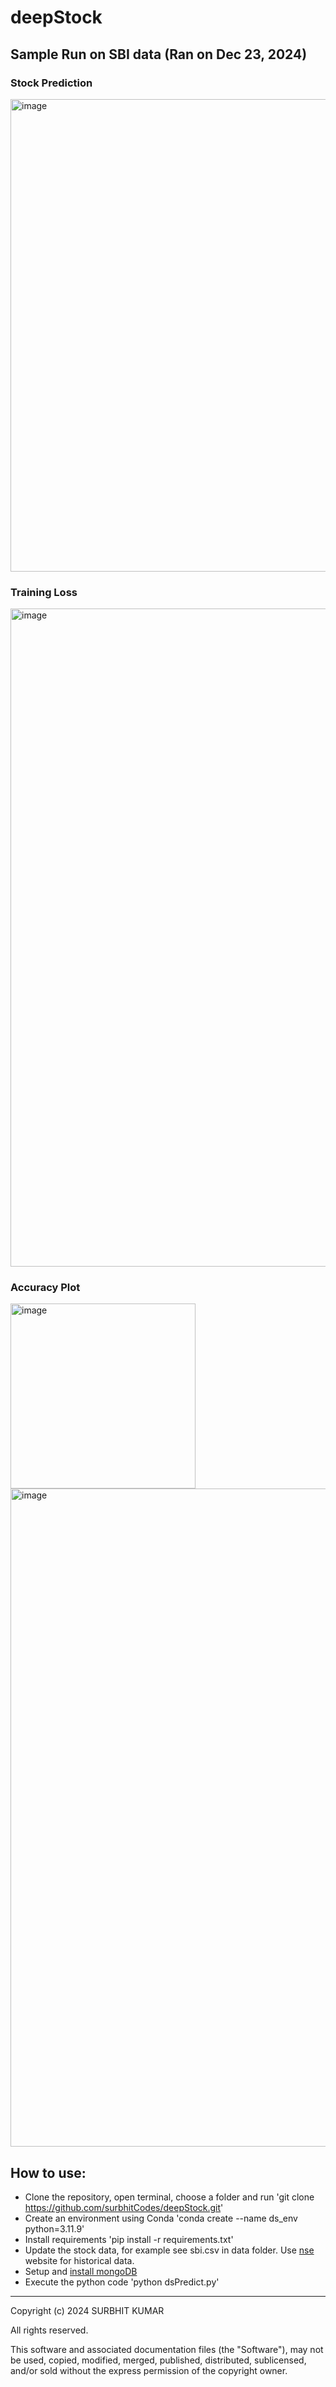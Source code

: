# deepStock

## Sample Run on SBI data (Ran on Dec 23, 2024)
### Stock Prediction
<img width="756" alt="image" src="https://github.com/user-attachments/assets/e192bcf8-1ce2-4cb3-a4e3-cdd9461f617b" />

### Training Loss
<img width="1053" alt="image" src="https://github.com/user-attachments/assets/9aaaa6c7-3e31-4d09-b3d1-4fe7cee7d244" />

### Accuracy Plot
<img width="296" alt="image" src="https://github.com/user-attachments/assets/4e0d1b84-cdff-4fd9-b8fc-e38af7ac4c50" />

<img width="1053" alt="image" src="https://github.com/user-attachments/assets/f1f43237-0416-42aa-aba0-904ce0ccedf3" />

## How to use:
- Clone the repository, open terminal, choose a folder and run 'git clone https://github.com/surbhitCodes/deepStock.git'
- Create an environment using Conda 'conda create --name ds_env python=3.11.9'
- Install requirements 'pip install -r requirements.txt'
- Update the stock data, for example see sbi.csv in data folder. Use [nse](https://www.nseindia.com/) website for historical data.
- Setup and [install mongoDB](https://www.mongodb.com/docs/manual/installation/)
- Execute the python code 'python dsPredict.py'
  

--------------------------------
Copyright (c) 2024 SURBHIT KUMAR

All rights reserved.

This software and associated documentation files (the "Software"), may not be used, copied, modified, merged, published, distributed, sublicensed, and/or sold without the express permission of the copyright owner.
